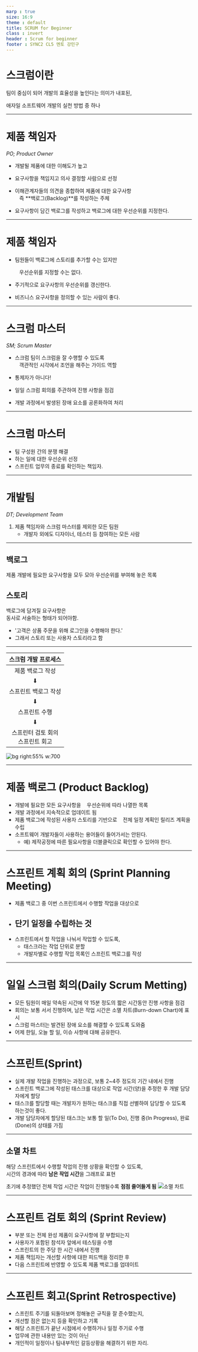 ```yaml
---
marp : true
size: 16:9
theme : default
title: SCRUM for Beginner
class : invert
header : Scrum for beginner
footer : SYNC2 CL5 멘토 강민구
---
```


# 스크럼이란

팀이 중심이 되어 개발의 효율성을 높인다는 의미가 내포된,

애자일 소프트웨어 개발의 실천 방법 중 하나

---
<!-- paginate: true -->
# 제품 책임자
*PO; Product Owner*

* 개발될 제품에 대한 이해도가 높고

* 요구사항을 책임지고 의사 결정할 사람으로 선정

* 이해관계자들의 의견을 종합하여 제품에 대한 요구사항  
  &nbsp;&nbsp;&nbsp;즉 **백로그(Backlog)**를 작성하는 주체
  
* 요구사항이 담긴 백로그를 작성하고 백로그에 대한 우선순위를 지정한다.

---

# 제품 책임자

* 팀원들이 백로그에 스토리를 추가할 수는 있지만  

  &nbsp;&nbsp;&nbsp;우선순위를 지정할 수는 없다.
* 주기적으로 요구사항의 우선순위를 갱신한다.
* 비즈니스 요구사항을 정의할 수 있는 사람이 좋다.

---


# 스크럼 마스터
*SM; Scrum Master*

* 스크럼 팀이 스크럼을 잘 수행할 수 있도록    
  &nbsp;&nbsp;&nbsp;객관적인 시각에서 조언을 해주는 가이드 역할

*  통제자가 아니다!

* 일일 스크럼 회의를 주관하여 진행 사항을 점검

*  개발 과정에서 발생된 장애 요소를 공론화하여 처리

---

# 스크럼 마스터

* 팀 구성원 간의 분쟁 해결
* 하는 일에 대한 우선순위 선정
* 스프린트 업무의 종료를 확인하는 책임자.

---

# 개발팀
*DT; Development Team*
1. 제품 책임자와 스크럼 마스터를 제외한 모든 팀원  
    * 개발자 외에도 디자이너, 테스터 등 참여하는 모든 사람

---

## **백로그**
제품 개발에 필요한 요구사항을 모두 모아 우선순위를 부여해 놓은 목록

## **스토리**
백로그에 담겨질 요구사항은   
동사로 서술하는 형태가 되어야함.  

* '고객은 상품 주문을 위해 로그인을 수행해야 한다.'
* 그래서 스토리 또는 사용자 스토리라고 함

---

|스크럼 개발 프로세스|
|:---:|
|제품 백로그 작성|
|⬇|
|스프린트 백로그 작성|
|⬇|
|스프린트 수행 |
|⬇|
|스프린터 검토 회의<br> 스프린트 회고|

![bg right:55% w:700](./Scrum.jpg)

---

# 제품 백로그 (Product Backlog)

* 개발에 필요한 모든 요구사항을 
     &nbsp;&nbsp;&nbsp;우선순위에 따라 나열한 목록
* 개발 과정에서 지속적으로 업데이트 됨
* 제품 백로그에 작성된 사용자 스토리를 기반으로 
    &nbsp;&nbsp;&nbsp;전체 일정 계획인 릴리즈 계획을 수립
*  소프트웨어 개발자들이 사용하는 용어들이 들어가서는 안된다. 
    * 예) 제작공정에 따른 필요사항을 더블클릭으로 확인할 수 있어야 한다.


---

# 스프린트 계획 회의 (Sprint Planning Meeting)
* 제품 백로그 중 이번 스프린트에서 수행할 작업을 대상으로 
* ## 단기 일정을 수립하는 것
* 스프린트에서 할 작업을 나눠서 작업할 수 있도록,
    * 태스크라는 작업 단위로 분할
    * 개발자별로 수행할 작업 목록인 스프린트 백로그를 작성

---

# 일일 스크럼 회의(Daily Scrum Metting)
* 모든 팀원이 매일 약속된 시간에 약 15분 정도의 짧은 시간동안 진행 사항을 점검
* 회의는 보통 서서 진행하며, 남은 작업 시간은 소멸 차트(Burn-down Chart)에 표시
* 스크럼 마스터는 발견된 장애 요소를 해결할 수 있도록 도와줌
* 어제 한일, 오늘 할 일, 이슈 사항에 대해 공유한다.

---

# 스프린트(Sprint)
* 실제 개발 작업을 진행하는 과정으로, 보통 2~4주 정도의 기간 내에서 진행
* 스프린트 백로그에 작성된 태스크를 대상으로 작업 시간(양)을 추정한 후 개발 담당자에게 할당
* 태스크를 할당할 때는 개발자가 원하는 태스크를 직접 선별하여 담당할 수 있도록 하는것이 좋다.
* 개발 담당자에게 할당된 태스크는 보통 할 일(To Do), 진행 중(In Progress), 완료(Done)의 상태를 가짐

---

## 소멸 차트
해당 스프린트에서 수행할 작업의 진행 상황을 확인할 수 있도록,  
시간의 경과에 따라 **남은 작업 시간**을 그래프로 표현  

초기에 추정했던 전체 작업 시간은 작업이 진행될수록 **점점 줄어들게 됨**
![소멸 차트](./BurnDownChart.png)

---

# 스프린트 검토 회의 (Sprint Review)
* 부분 또는 전체 완성 제품이 요구사항에 잘 부합되는지  
* 사용자가 포함된 참석자 앞에서 테스팅을 수행
* 스프린트의 한 주당 한 시간 내에서 진행
* 제품 책임자는 개선할 사항에 대한 피드백을 정리한 후 
* 다음 스프린트에 반영할 수 있도록 제품 백로그를 업데이트


---

# 스프린트 회고(Sprint Retrospective)
* 스프린트 주기를 되돌아보며 정해놓은 규칙을 잘 준수했는지, 
* 개선할 점은 없는지 등을 확인하고 기록
* 해당 스프린트가 끝난 시점에서 수행하거나 일정 주기로 수행
* 업무에 관한 내용만 있는 것이 아닌 
* 개인적이 일정이나 팀내부적인 갈등상황을 해결하기 위한 자리.
